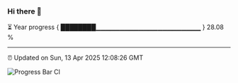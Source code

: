 ### Hi there 👋

⏳ Year progress { ████████▁▁▁▁▁▁▁▁▁▁▁▁▁▁▁▁▁▁▁▁▁▁ } 28.08 %

---

⏰ Updated on Sun, 13 Apr 2025 12:08:26 GMT

![Progress Bar CI](https://github.com/liununu/liununu/workflows/Progress%20Bar%20CI/badge.svg)
